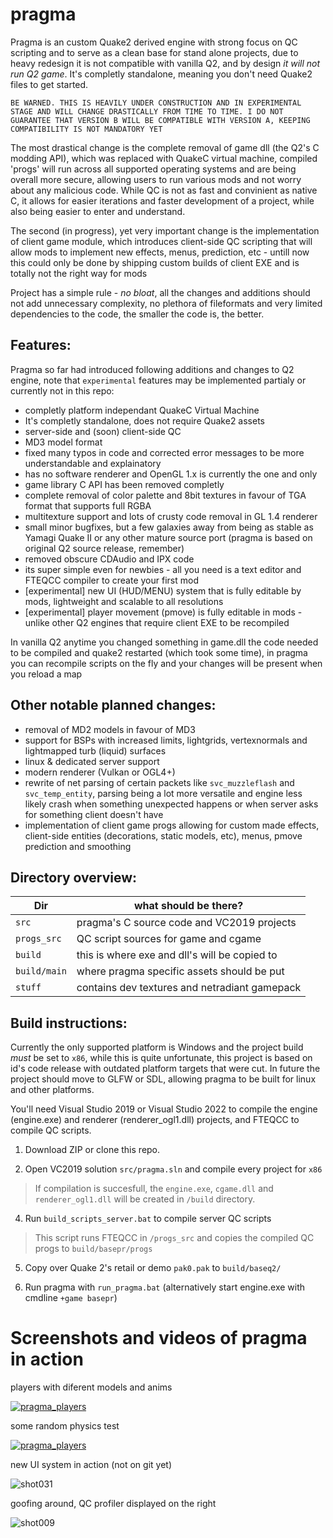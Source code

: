 # pragma
Pragma is an custom Quake2 derived engine with strong focus on QC scripting and to serve as a clean base for stand alone projects, due to heavy redesign it is not compatible with vanilla Q2, and by design _it will not run Q2 game_. It's completly standalone, meaning you don't need Quake2 files to get started.

`BE WARNED. THIS IS HEAVILY UNDER CONSTRUCTION AND IN EXPERIMENTAL STAGE AND WILL CHANGE DRASTICALLY FROM TIME TO TIME. I DO NOT GUARANTEE THAT VERSION B WILL BE COMPATIBLE WITH VERSION A, KEEPING COMPATIBILITY IS NOT MANDATORY YET`

The most drastical change is the complete removal of game dll (the Q2's C modding API), which was replaced with QuakeC virtual machine, compiled 'progs' will run across all supported operating systems and are being overall more secure, allowing users to run various mods and not worry about any malicious code. While QC is not as fast and convinient as native C, it allows for easier iterations and faster development of a project, while also being easier to enter and understand.

The second (in progress), yet very important change is the implementation of client game module, which introduces client-side QC scripting that will allow mods to implement new effects, menus, prediction, etc - untill now this could only be done by shipping custom builds of client EXE and is totally not the right way for mods

Project has a simple rule - *no bloat*, all the changes and additions should not add unnecessary complexity, no plethora of fileformats and very limited dependencies to the code, the smaller the code is, the better.

## Features:
Pragma so far had introduced following additions and changes to Q2 engine, note that `experimental` features may be implemented partialy or currently not in this repo:
- completly platform independant QuakeC Virtual Machine
- It's completly standalone, does not require Quake2 assets
- server-side and (soon) client-side QC
- MD3 model format
- fixed many typos in code and corrected error messages to be more understandable and explainatory
- has no software renderer and OpenGL 1.x is currently the one and only
- game library C API has been removed completly
- complete removal of color palette and 8bit textures in favour of TGA format that supports full RGBA
- multitexture support and lots of crusty code removal in GL 1.4 renderer
- small minor bugfixes, but a few galaxies away from being as stable as Yamagi Quake II or any other mature source port (pragma is based on original Q2 source release, remember)
- removed obscure CDAudio and IPX code
- its super simple even for newbies - all you need is a text editor and FTEQCC compiler to create your first mod
- [experimental] new UI (HUD/MENU) system that is fully editable by mods, lightweight and scalable to all resolutions
- [experimental] player movement (pmove) is fully editable in mods - unlike other Q2 engines that require client EXE to be recompiled


In vanilla Q2 anytime you changed something in game.dll the code needed to be compiled and quake2 restarted (which took some time), in pragma you can recompile scripts on the fly and your changes will be present when you reload a map


## Other notable planned changes:
- removal of MD2 models in favour of MD3
- support for BSPs with increased limits, lightgrids, vertexnormals and lightmapped turb (liquid) surfaces
- linux & dedicated server support
- modern renderer (Vulkan or OGL4+)
- rewrite of net parsing of certain packets like ``svc_muzzleflash`` and ``svc_temp_entity``, parsing being a lot more versatile and engine less likely crash when something unexpected happens or when server asks for something client doesn't have
- implementation of client game progs allowing for custom made effects, client-side entities (decorations, static models, etc), menus, pmove prediction and smoothing

## Directory overview:

| Dir            | what should be there?                         |
|----------------|-----------------------------------------------|
| `src`          | pragma's C source code and VC2019 projects    |
| `progs_src`    | QC script sources for game and cgame          |
| `build`        | this is where exe and dll's will be copied to |
| `build/main`   | where pragma specific assets should be put    |
| `stuff`        | contains dev textures and netradiant gamepack |


## Build instructions:
Currently the only supported platform is Windows and the project build *must* be set to `x86`, while this is quite unfortunate, this project is based on id's code release with outdated platform targets that were cut.
In future the project should move to GLFW or SDL, allowing pragma to be built for linux and other platforms.

You'll need Visual Studio 2019 or Visual Studio 2022 to compile the engine (engine.exe) and renderer (renderer_ogl1.dll) projects, and FTEQCC to compile QC scripts.

1. Download ZIP or clone this repo.

2. Open VC2019 solution `src/pragma.sln` and compile every project for `x86`

> If compilation is succesfull, the `engine.exe`, `cgame.dll` and `renderer_ogl1.dll` will be created in `/build` directory.

4. Run `build_scripts_server.bat` to compile server QC scripts

> This script runs FTEQCC in `/progs_src` and copies the compiled QC progs to `build/basepr/progs`

5. Copy over Quake 2's retail or demo `pak0.pak` to `build/baseq2/`

6. Run pragma with `run_pragma.bat` (alternatively start engine.exe with cmdline `+game basepr`)

# Screenshots and videos of pragma in action

players with diferent models and anims

[![pragma_players](https://img.youtube.com/vi/rLWEsG0bD44/0.jpg)](https://www.youtube.com/watch?v=rLWEsG0bD44)

some random physics test

[![pragma_players](https://img.youtube.com/vi/mbXaEDZLZgE/0.jpg)](https://www.youtube.com/watch?v=mbXaEDZLZgE)

new UI system in action (not on git yet)

![shot031](https://github.com/BraXi/pragma/assets/6434152/09d30811-2681-418c-8036-bb8622c35fb9)


goofing around, QC profiler displayed on the right

![shot009](https://github.com/BraXi/pragma/assets/6434152/f586402a-8bd5-405e-a9ff-9c8cd30deb5c)




